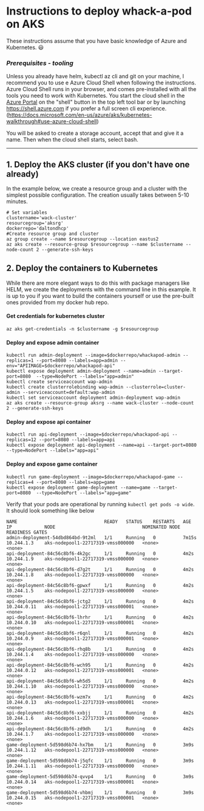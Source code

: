 # Instructions to deploy whack-a-pod on AKS 

These instructions assume that you have basic knowledge of Azure and Kubernetes. :smiley: 

### ***Prerequisites - tooling***

Unless you already have helm, kubectl az cli and git on your machine, I recommend you to use e Azure Cloud Shell when following the instructions. Azure Cloud Shell runs in your browser, and comes pre-installed with all the tools you need to work with Kubernetes. You start the cloud shell in the [Azure Portal](https://portal.azure.com) on the "shell" button in the top left tool bar or by launching https://shell.azure.com if you prefer a full screen cli experience. 
(https://docs.microsoft.com/en-us/azure/aks/kubernetes-walkthrough#use-azure-cloud-shell)

You will be asked to create a storage account, accept that and give it a name. Then when the cloud shell starts, select bash.
 
---
## 1. Deploy the AKS cluster (if you don't have one already) 
In the example below, we create a resource group and a cluster with the simplest possible configuration. The creation usually takes between 5-10 minutes. 

```
# Set variables
clustername='wack-cluster'
resourcegroup='aksrg'
dockerrepo='daltondhcp'
#Create resource group and cluster
az group create --name $resourcegroup --location eastus2
az aks create --resource-group $resourcegroup --name $clustername --node-count 2 --generate-ssh-keys
```
## 2. Deploy the containers to Kubernetes
While there are more elegant ways to do this with package managers like HELM, we create the deployments with the command line in this example. It is up to you if you want to build the containers yourself or use the pre-built ones provided from my docker hub repo. 


#### Get credentials for kubernetes cluster
```
az aks get-credentials -n $clustername -g $resourcegroup
```
#### Deploy and expose admin container
```
kubectl run admin-deployment --image=$dockerrepo/whackapod-admin --replicas=1 --port=8080 --labels=app=admin --env="APIIMAGE=$dockerrepo/whackapod-api"
kubectl expose deployment admin-deployment --name=admin --target-port=8080  --type=NodePort --labels="app=admin"
kubectl create serviceaccount wap-admin	
kubectl create clusterrolebinding wap-admin --clusterrole=cluster-admin --serviceaccount=default:wap-admin
kubectl set serviceaccount deployment admin-deployment wap-admin
az aks create --resource-group aksrg --name wack-cluster --node-count 2 --generate-ssh-keys
```
#### Deploy and expose api container
```
kubectl run api-deployment --image=$dockerrepo/whackapod-api --replicas=12 --port=8080 --labels=app=api 
kubectl expose deployment api-deployment --name=api --target-port=8080  --type=NodePort --labels="app=api"
```
#### Deploy and expose game container
```
kubectl run game-deployment --image=$dockerrepo/whackapod-game --replicas=4 --port=8080 --labels=app=game 
kubectl expose deployment game-deployment --name=game --target-port=8080  --type=NodePort --labels="app=game"
```

Verify that your pods are operational by running `kubectl get pods -o wide`. It should look something like below
```
NAME                                READY   STATUS    RESTARTS   AGE     IP            NODE                                NOMINATED NODE   READINESS GATES
admin-deployment-54dbd864bd-9t2ml   1/1     Running   0          7m15s   10.244.1.3    aks-nodepool1-22717319-vmss000000   <none>           <none>
api-deployment-84c56c8bf6-4k2gc     1/1     Running   0          4m2s    10.244.1.9    aks-nodepool1-22717319-vmss000000   <none>           <none>
api-deployment-84c56c8bf6-d7g2t     1/1     Running   0          4m2s    10.244.1.8    aks-nodepool1-22717319-vmss000000   <none>           <none>
api-deployment-84c56c8bf6-gpwxf     1/1     Running   0          4m2s    10.244.1.5    aks-nodepool1-22717319-vmss000000   <none>           <none>
api-deployment-84c56c8bf6-jctg2     1/1     Running   0          4m2s    10.244.0.11   aks-nodepool1-22717319-vmss000001   <none>           <none>
api-deployment-84c56c8bf6-lhrhr     1/1     Running   0          4m2s    10.244.0.10   aks-nodepool1-22717319-vmss000001   <none>           <none>
api-deployment-84c56c8bf6-r6qnl     1/1     Running   0          4m2s    10.244.0.9    aks-nodepool1-22717319-vmss000001   <none>           <none>
api-deployment-84c56c8bf6-rhq8b     1/1     Running   0          4m2s    10.244.1.4    aks-nodepool1-22717319-vmss000000   <none>           <none>
api-deployment-84c56c8bf6-wch95     1/1     Running   0          4m2s    10.244.0.12   aks-nodepool1-22717319-vmss000001   <none>           <none>
api-deployment-84c56c8bf6-wh5d5     1/1     Running   0          4m2s    10.244.1.10   aks-nodepool1-22717319-vmss000000   <none>           <none>
api-deployment-84c56c8bf6-wzm7x     1/1     Running   0          4m2s    10.244.0.13   aks-nodepool1-22717319-vmss000001   <none>           <none>
api-deployment-84c56c8bf6-xxbjj     1/1     Running   0          4m2s    10.244.1.6    aks-nodepool1-22717319-vmss000000   <none>           <none>
api-deployment-84c56c8bf6-zd9dh     1/1     Running   0          4m2s    10.244.1.7    aks-nodepool1-22717319-vmss000000   <none>           <none>
game-deployment-5d598d6b74-hx7bm    1/1     Running   0          3m9s    10.244.1.12   aks-nodepool1-22717319-vmss000000   <none>           <none>
game-deployment-5d598d6b74-j5qfc    1/1     Running   0          3m9s    10.244.1.11   aks-nodepool1-22717319-vmss000000   <none>           <none>
game-deployment-5d598d6b74-qvvp4    1/1     Running   0          3m9s    10.244.0.14   aks-nodepool1-22717319-vmss000001   <none>           <none>
game-deployment-5d598d6b74-vhbmj    1/1     Running   0          3m9s    10.244.0.15   aks-nodepool1-22717319-vmss000001   <none>           <none>
```